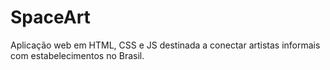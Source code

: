 # SpaceArt
Aplicação web em HTML, CSS e JS destinada a conectar artistas informais com estabelecimentos no Brasil.
